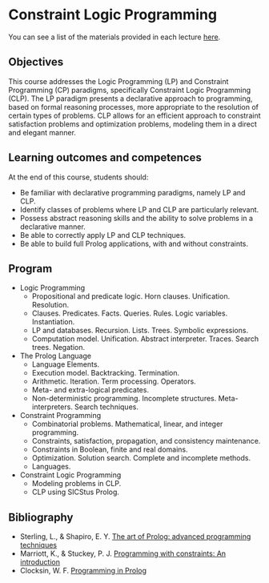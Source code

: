 # Constraint Logic Programming

You can see a list of the materials provided in each lecture [here](./lectures.md).

## Objectives

This course addresses the Logic Programming (LP) and Constraint Programming (CP) paradigms, specifically Constraint Logic Programming (CLP). The LP paradigm presents a declarative approach to programming, based on formal reasoning processes, more appropriate to the resolution of certain types of problems. CLP allows for an efficient approach to constraint satisfaction problems and optimization problems, modeling them in a direct and elegant manner.

## Learning outcomes and competences

At the end of this course, students should:
- Be familiar with declarative programming paradigms, namely LP and CLP.
- Identify classes of problems where LP and CLP are particularly relevant.
- Possess abstract reasoning skills and the ability to solve problems in a declarative manner.
- Be able to correctly apply LP and CLP techniques.
- Be able to build full Prolog applications, with and without constraints.

## Program

- Logic Programming
    - Propositional and predicate logic. Horn clauses. Unification. Resolution.
    - Clauses. Predicates. Facts. Queries. Rules. Logic variables. Instantiation.
    - LP and databases. Recursion. Lists. Trees. Symbolic expressions.
    - Computation model. Unification. Abstract interpreter. Traces. Search trees. Negation.
- The Prolog Language
    - Language Elements.
    - Execution model. Backtracking. Termination.
    - Arithmetic. Iteration. Term processing. Operators.
    - Meta- and extra-logical predicates.
    - Non-deterministic programming. Incomplete structures. Meta-interpreters. Search techniques.
- Constraint Programming
    - Combinatorial problems. Mathematical, linear, and integer programming.
    - Constraints, satisfaction, propagation, and consistency maintenance.
    - Constraints in Boolean, finite and real domains.
    - Optimization. Solution search. Complete and incomplete methods.
    - Languages.
- Constraint Logic Programming
    - Modeling problems in CLP.
    - CLP using SICStus Prolog.

## Bibliography

- Sterling, L., & Shapiro, E. Y. [The art of Prolog: advanced programming techniques](../materials/the-art-of-prolog.pdf)
- Marriott, K., & Stuckey, P. J. [Programming with constraints: An introduction](../materials/programming-with-constraints.djvu)
- Clocksin, W. F. [Programming in Prolog](../materials/programming-in-prolog.pdf)
